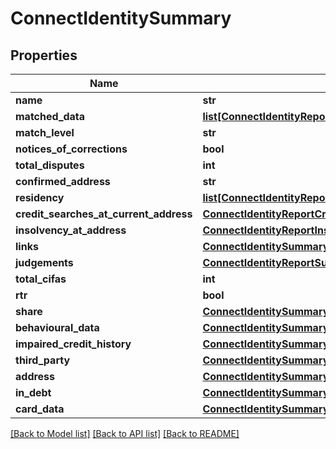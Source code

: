 # ConnectIdentitySummary

## Properties
Name | Type | Description | Notes
------------ | ------------- | ------------- | -------------
**name** | **str** |  | [optional] 
**matched_data** | [**list[ConnectIdentityReportMatchedData]**](ConnectIdentityReportMatchedData.md) |  | [optional] 
**match_level** | **str** |  | [optional] 
**notices_of_corrections** | **bool** |  | [optional] 
**total_disputes** | **int** |  | [optional] 
**confirmed_address** | **str** |  | [optional] 
**residency** | [**list[ConnectIdentityReportResidencyConfirmation]**](ConnectIdentityReportResidencyConfirmation.md) |  | [optional] 
**credit_searches_at_current_address** | [**ConnectIdentityReportCreditSearchesAtCurrentAddress**](ConnectIdentityReportCreditSearchesAtCurrentAddress.md) |  | [optional] 
**insolvency_at_address** | [**ConnectIdentityReportInsolvencyAtAddress**](ConnectIdentityReportInsolvencyAtAddress.md) |  | [optional] 
**links** | [**ConnectIdentitySummaryLinks**](ConnectIdentitySummaryLinks.md) |  | [optional] 
**judgements** | [**ConnectIdentityReportSummaryJudgements**](ConnectIdentityReportSummaryJudgements.md) |  | [optional] 
**total_cifas** | **int** |  | [optional] 
**rtr** | **bool** |  | [optional] 
**share** | [**ConnectIdentitySummaryShare**](ConnectIdentitySummaryShare.md) |  | [optional] 
**behavioural_data** | [**ConnectIdentitySummaryBehaviouralData**](ConnectIdentitySummaryBehaviouralData.md) |  | [optional] 
**impaired_credit_history** | [**ConnectIdentitySummaryIch**](ConnectIdentitySummaryIch.md) |  | [optional] 
**third_party** | [**ConnectIdentitySummaryThirdParty**](ConnectIdentitySummaryThirdParty.md) |  | [optional] 
**address** | [**ConnectIdentitySummaryAddress**](ConnectIdentitySummaryAddress.md) |  | [optional] 
**in_debt** | [**ConnectIdentitySummaryInDebt**](ConnectIdentitySummaryInDebt.md) |  | [optional] 
**card_data** | [**ConnectIdentitySummaryCardData**](ConnectIdentitySummaryCardData.md) |  | [optional] 

[[Back to Model list]](../README.md#documentation-for-models) [[Back to API list]](../README.md#documentation-for-api-endpoints) [[Back to README]](../README.md)

